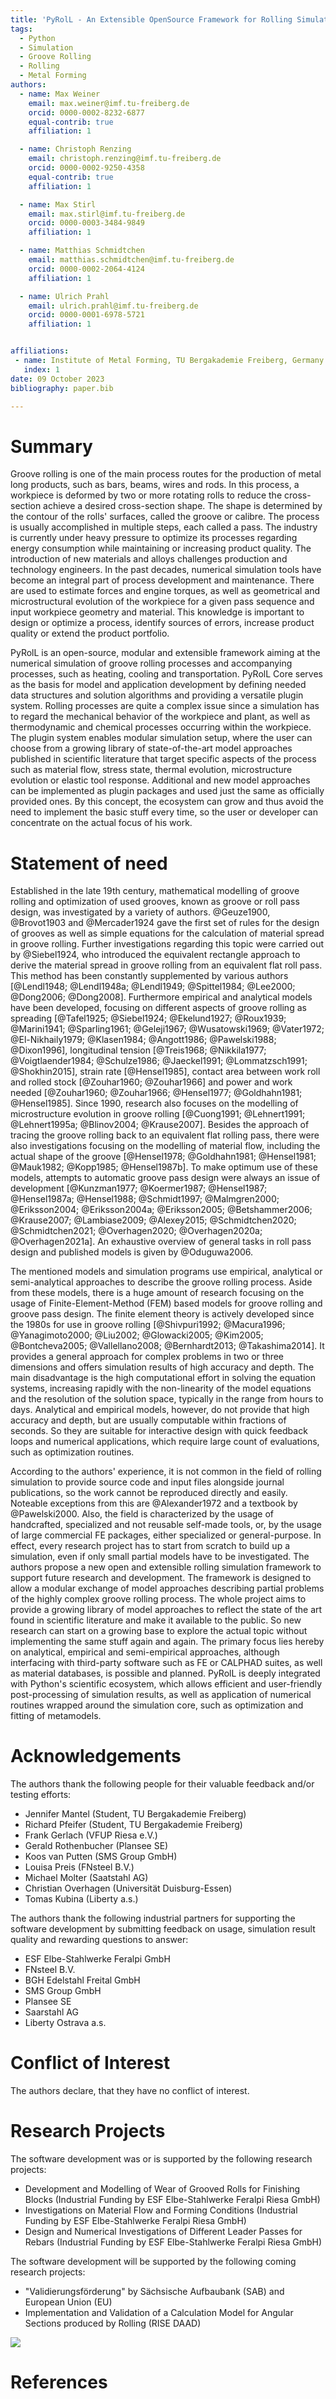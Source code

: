 ```yaml
---
title: 'PyRolL - An Extensible OpenSource Framework for Rolling Simulation'
tags:
  - Python
  - Simulation 
  - Groove Rolling
  - Rolling
  - Metal Forming
authors:
  - name: Max Weiner
    email: max.weiner@imf.tu-freiberg.de
    orcid: 0000-0002-8232-6877
    equal-contrib: true
    affiliation: 1

  - name: Christoph Renzing
    email: christoph.renzing@imf.tu-freiberg.de
    orcid: 0000-0002-9250-4358
    equal-contrib: true
    affiliation: 1

  - name: Max Stirl
    email: max.stirl@imf.tu-freiberg.de
    orcid: 0000-0003-3484-9849
    affiliation: 1

  - name: Matthias Schmidtchen
    email: matthias.schmidtchen@imf.tu-freiberg.de
    orcid: 0000-0002-2064-4124
    affiliation: 1

  - name: Ulrich Prahl
    email: ulrich.prahl@imf.tu-freiberg.de
    orcid: 0000-0001-6978-5721
    affiliation: 1


affiliations:
 - name: Institute of Metal Forming, TU Bergakademie Freiberg, Germany
   index: 1
date: 09 October 2023
bibliography: paper.bib

---
```


# Summary

Groove rolling is one of the main process routes for the production of metal long products, such as bars, beams, wires and rods.
In this process, a workpiece is deformed by two or more rotating rolls to reduce the cross-section achieve a desired cross-section shape.
The shape is determined by the contour of the rolls' surfaces, called the groove or calibre.
The process is usually accomplished in multiple steps, each called a pass.
The industry is currently under heavy pressure to optimize its processes regarding energy consumption while maintaining or increasing product quality.
The introduction of new materials and alloys challenges production and technology engineers.
In the past decades, numerical simulation tools have become an integral part of process development and maintenance.
There are used to estimate forces and engine torques, as well as geometrical and microstructural evolution of the workpiece for a given pass sequence and input workpiece geometry and material.
This knowledge is important to design or optimize a process, identify sources of errors, increase product quality or extend the product portfolio.

PyRolL is an open-source, modular and extensible framework aiming at the numerical simulation of groove rolling processes and accompanying processes, such as heating, cooling and transportation.
PyRolL Core serves as the basis for model and application development by defining needed data structures and solution algorithms and providing a versatile plugin system.
Rolling processes are quite a complex issue since a simulation has to regard the mechanical behavior of the workpiece and plant, as well as thermodynamic and chemical processes occurring within the workpiece.
The plugin system enables modular simulation setup, where the user can choose from a growing library of state-of-the-art model approaches published in scientific literature that target specific aspects of the process such as material flow, stress state, thermal evolution, microstructure evolution or elastic tool response.
Additional and new model approaches can be implemented as plugin packages and used just the same as officially provided ones.
By this concept, the ecosystem can grow and thus avoid the need to implement the basic stuff every time, so the user or developer can concentrate on the actual focus of his work.

# Statement of need

Established in the late 19th century, mathematical modelling of groove rolling and optimization of used grooves, known as groove or roll pass design, was investigated by a variety of authors.
@Geuze1900, @Brovot1903 and @Mercader1924 gave the first set of rules for the design of grooves as well as simple equations for the calculation of material spread in groove rolling.
Further investigations regarding this topic were carried out by @Siebel1924, who introduced the equivalent rectangle approach to derive the material spread in groove rolling from an equivalent flat roll pass.
This method has been constantly supplemented by various authors [@Lendl1948; @Lendl1948a; @Lendl1949; @Spittel1984; @Lee2000; @Dong2006; @Dong2008].
Furthermore empirical and analytical models have been developed, focusing on different aspects of groove rolling as spreading [@Tafel1925; @Siebel1924; @Ekelund1927; @Roux1939; @Marini1941; @Sparling1961; @Geleji1967; @Wusatowski1969; @Vater1972; @El-Nikhaily1979; @Klasen1984; @Angott1986; @Pawelski1988; @Dixon1996], longitudinal tension [@Treis1968; @Nikkila1977; @Voigtlaender1984; @Schulze1986; @Jaeckel1991; @Lommatzsch1991; @Shokhin2015], strain rate [@Hensel1985], contact area between work roll and rolled stock [@Zouhar1960; @Zouhar1966] and power and work needed [@Zouhar1960; @Zouhar1966; @Hensel1977; @Goldhahn1981; @Hensel1985].
Since 1990, research also focuses on the modelling of microstructure evolution in groove rolling [@Cuong1991; @Lehnert1991; @Lehnert1995a; @Blinov2004; @Krause2007].
Besides the approach of tracing the groove rolling back to an equivalent flat rolling pass, there were also investigations focusing on the modelling of material flow, including the actual shape of the groove [@Hensel1978; @Goldhahn1981; @Hensel1981; @Mauk1982; @Kopp1985; @Hensel1987b].
To make optimum use of these models, attempts to automatic groove pass design were always an issue of development [@Kunzman1977; @Koermer1987; @Hensel1987; @Hensel1987a; @Hensel1988; @Schmidt1997; @Malmgren2000; @Eriksson2004; @Eriksson2004a; @Eriksson2005; @Betshammer2006; @Krause2007; @Lambiase2009; @Alexey2015; @Schmidtchen2020; @Schmidtchen2021; @Overhagen2020; @Overhagen2020a; @Overhagen2021a].
An exhaustive overview of general tasks in roll pass design and published models is given by @Oduguwa2006.

The mentioned models and simulation programs use empirical, analytical or semi-analytical approaches to describe the groove rolling process.
Aside from these models, there is a huge amount of research focusing on the usage of Finite-Element-Method (FEM) based models for groove rolling and groove pass design.
The finite element theory is actively developed since the 1980s for use in groove rolling [@Shivpuri1992; @Macura1996; @Yanagimoto2000; @Liu2002; @Glowacki2005; @Kim2005; @Bontcheva2005; @Vallellano2008; @Bernhardt2013; @Takashima2014].
It provides a general approach for complex problems in two or three dimensions and offers simulation results of high accuracy and depth.
The main disadvantage is the high computational effort in solving the equation systems, increasing rapidly with the non-linearity of the model equations and the resolution of the solution space, typically in the range from hours to days.
Analytical and empirical models, however, do not provide that high accuracy and depth, but are usually computable within fractions of seconds.
So they are suitable for interactive design with quick feedback loops and numerical applications, which require large count of evaluations, such as optimization routines.

According to the authors' experience, it is not common in the field of rolling simulation to provide source code and input files alongside journal publications, so the work cannot be reproduced directly and easily.
Noteable exceptions from this are @Alexander1972 and a textbook by @Pawelski2000.
Also, the field is characterized by the usage of handcrafted, specialized and not reusable self-made tools, or, by the usage of large commercial FE packages, either specialized or general-purpose.
In effect, every research project has to start from scratch to build up a simulation, even if only small partial models have to be investigated.
The authors propose a new open and extensible rolling simulation framework to support future research and development.
The framework is designed to allow a modular exchange of model approaches describing partial problems of the highly complex groove rolling process.
The whole project aims to provide a growing library of model approaches to reflect the state of the art found in scientific literature and make it available to the public.
So new research can start on a growing base to explore the actual topic without implementing the same stuff again and again.
The primary focus lies hereby on analytical, empirical and semi-empirical approaches, although interfacing with third-party software such as FE or CALPHAD suites, as well as material databases, is possible and planned.
PyRolL is deeply integrated with Python's scientific ecosystem, which allows efficient and user-friendly post-processing of simulation results, as well as application of numerical routines wrapped around the simulation core, such as optimization and fitting of metamodels.

# Acknowledgements

The authors thank the following people for their valuable feedback and/or testing efforts:

- Jennifer Mantel (Student, TU Bergakademie Freiberg)
- Richard Pfeifer (Student, TU Bergakademie Freiberg)
- Frank Gerlach (VFUP Riesa e.V.)
- Gerald Rothenbucher (Plansee SE)
- Koos van Putten (SMS Group GmbH)
- Louisa Preis (FNsteel B.V.)
- Michael Molter (Saatstahl AG)
- Christian Overhagen (Universität Duisburg-Essen)
- Tomas Kubina (Liberty a.s.)

The authors thank the following industrial partners for supporting the software development by submitting feedback on usage, simulation result quality and rewarding questions to answer:

- ESF Elbe-Stahlwerke Feralpi GmbH
- FNsteel B.V.
- BGH Edelstahl Freital GmbH
- SMS Group GmbH
- Plansee SE
- Saarstahl AG
- Liberty Ostrava a.s.

# Conflict of Interest

The authors declare, that they have no conflict of interest.

# Research Projects

The software development was or is supported by the following research projects:

- Development and Modelling of Wear of Grooved Rolls for Finishing Blocks (Industrial Funding by ESF Elbe-Stahlwerke Feralpi Riesa GmbH)
- Investigations on Material Flow and Forming Conditions (Industrial Funding by ESF Elbe-Stahlwerke Feralpi Riesa GmbH)
- Design and Numerical Investigations of Different Leader Passes for Rebars (Industrial Funding by ESF Elbe-Stahlwerke Feralpi Riesa GmbH)

The software development will be supported by the following coming research projects:

- "Validierungsförderung" by Sächsische Aufbaubank (SAB) and European Union (EU)
- Implementation and Validation of a Calculation Model for Angular Sections produced by Rolling (RISE DAAD)

![](EFRE-ESF_LO_Kombination_EU-Logo_FreistaatSachsen_H_ENG_RGB.png)

# References
